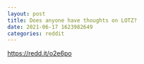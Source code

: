 ```yaml
--- 
layout: post 
title: Does anyone have thoughts on LOTZ? 
date: 2021-06-17 1623982649 
categories: reddit 
--- 
```

https://redd.it/o2e6po